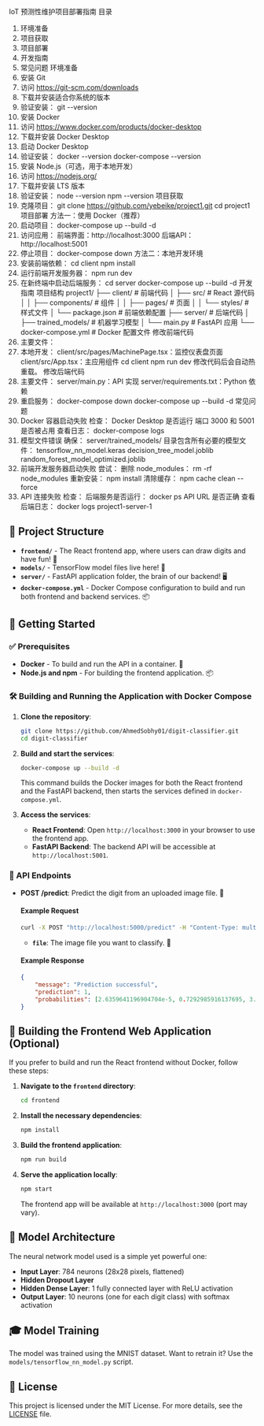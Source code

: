 IoT 预测性维护项目部署指南
目录
1. 环境准备
2. 项目获取
3. 项目部署
4. 开发指南
5. 常见问题
环境准备
1. 安装 Git
1. 访问 https://git-scm.com/downloads
2. 下载并安装适合你系统的版本
3. 验证安装：
git --version
2. 安装 Docker
1. 访问 https://www.docker.com/products/docker-desktop
2. 下载并安装 Docker Desktop
3. 启动 Docker Desktop
4. 验证安装：
docker --version
docker-compose --version
3. 安装 Node.js（可选，用于本地开发）
1. 访问 https://nodejs.org/
2. 下载并安装 LTS 版本
3. 验证安装：
node --version
npm --version
项目获取
1. 克隆项目：
git clone https://github.com/yebeike/project1.git
cd project1
项目部署
方法一：使用 Docker（推荐）
1. 启动项目：
docker-compose up --build -d
2. 访问应用：
前端界面：http://localhost:3000
后端API：http://localhost:5001
3. 停止项目：
docker-compose down
方法二：本地开发环境
1. 安装前端依赖：
cd client
npm install
2. 运行前端开发服务器：
npm run dev
3. 在新终端中启动后端服务：
cd server
docker-compose up --build -d
开发指南
项目结构
project1/
├── client/ # 前端代码
│ ├── src/ # React 源代码
│ │ ├── components/ # 组件
│ │ ├── pages/ # 页面
│ │ └── styles/ # 样式文件
│ └── package.json # 前端依赖配置
├── server/ # 后端代码
│ ├── trained_models/ # 机器学习模型
│ └── main.py # FastAPI 应用
└── docker-compose.yml # Docker 配置文件
修改前端代码
1. 主要文件：
2. 本地开发：
client/src/pages/MachinePage.tsx：监控仪表盘页面
client/src/App.tsx：主应用组件
cd client
npm run dev
修改代码后会自动热重载。
修改后端代码
1. 主要文件：
server/main.py：API 实现
server/requirements.txt：Python 依赖
2. 重启服务：
docker-compose down
docker-compose up --build -d
常见问题
1. Docker 容器启动失败
检查：
Docker Desktop 是否运行
端口 3000 和 5001 是否被占用
查看日志： docker-compose logs
2. 模型文件错误
确保：
server/trained_models/ 目录包含所有必要的模型文件：
tensorflow_nn_model.keras
decision_tree_model.joblib
random_forest_model_optimized.joblib
3. 前端开发服务器启动失败
尝试：
删除 node_modules： rm -rf node_modules
重新安装： npm install
清除缓存： npm cache clean --force
4. API 连接失败
检查：
后端服务是否运行： docker ps
API URL 是否正确
查看后端日志： docker logs project1-server-1



## 📁 Project Structure

-   **`frontend/`** - The React frontend app, where users can draw digits and have fun! 🎨
-   **`models/`** - TensorFlow model files live here! 🧠
-   **`server/`** - FastAPI application folder, the brain of our backend! 🖥️
-   **`docker-compose.yml`** - Docker Compose configuration to build and run both frontend and backend services. 📦

## 🚀 Getting Started

### ✅ Prerequisites

-   **Docker** - To build and run the API in a container. 🐋
-   **Node.js and npm** - For building the frontend application. 📦

### 🛠️ Building and Running the Application with Docker Compose

1. **Clone the repository**:

    ```bash
    git clone https://github.com/AhmedSobhy01/digit-classifier.git
    cd digit-classifier
    ```

2. **Build and start the services**:

    ```bash
    docker-compose up --build -d
    ```

    This command builds the Docker images for both the React frontend and the FastAPI backend, then starts the services defined in `docker-compose.yml`.

3. **Access the services**:

    - **React Frontend**: Open `http://localhost:3000` in your browser to use the frontend app.
    - **FastAPI Backend**: The backend API will be accessible at `http://localhost:5001`.

### 🔗 API Endpoints

-   **POST /predict**: Predict the digit from an uploaded image file. 📸

    #### Example Request

    ```bash
    curl -X POST "http://localhost:5000/predict" -H "Content-Type: multipart/form-data" -F "file=@your_image_file.png"
    ```

    -   **`file`**: The image file you want to classify. 🎯

    #### Example Response

    ```json
    {
        "message": "Prediction successful",
        "prediction": 1,
        "probabilities": [2.6359641196904704e-5, 0.7292985916137695, 3.460873995209113e-5, 0.10600192844867706, 0.005066428333520889, 0.053292419761419296, 3.709441443788819e-6, 0.002449796535074711, 0.005420663394033909, 0.09840560704469681]
    }
    ```

## 🎨 Building the Frontend Web Application (Optional)

If you prefer to build and run the React frontend without Docker, follow these steps:

1. **Navigate to the `frontend` directory**:

    ```bash
    cd frontend
    ```

2. **Install the necessary dependencies**:

    ```bash
    npm install
    ```

3. **Build the frontend application**:

    ```bash
    npm run build
    ```

4. **Serve the application locally**:

    ```bash
    npm start
    ```

    The frontend app will be available at `http://localhost:3000` (port may vary).



## 🧠 Model Architecture

The neural network model used is a simple yet powerful one:

-   **Input Layer**: 784 neurons (28x28 pixels, flattened)
-   **Hidden Dropout Layer**
-   **Hidden Dense Layer**: 1 fully connected layer with ReLU activation
-   **Output Layer**: 10 neurons (one for each digit class) with softmax activation

## 🎓 Model Training

The model was trained using the MNIST dataset. Want to retrain it? Use the `models/tensorflow_nn_model.py` script.

## 📜 License

This project is licensed under the MIT License. For more details, see the [LICENSE](LICENSE) file.

